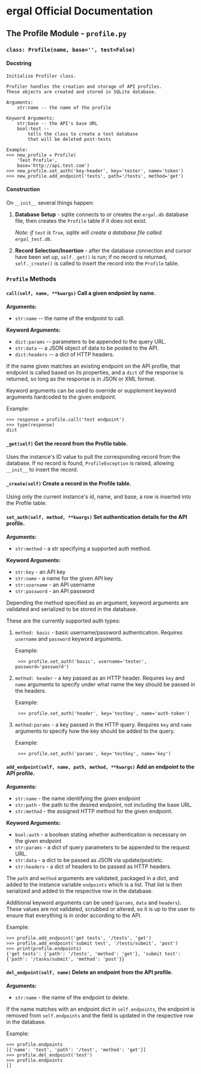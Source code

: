 # ergal Official Documentation
## The Profile Module - `profile.py`

### __`class: Profile(name, base='', test=False)`__
#### Docstring
    Initialize Profiler class.

    Profiler handles the creation and storage of API profiles.
    These objects are created and stored in SQLite database.

    Arguments:
        str:name -- the name of the profile

    Keyword Arguments:
        str:base -- the API's base URL
        bool:test -- 
            tells the class to create a test database
            that will be deleted post-tests
    
    Example:
    >>> new_profile = Profile(
        'Test Profile',
        base='http://api.test.com')
    >>> new_profile.set_auth('key-header', key='tester', name='token')
    >>> new_profile.add_endpoint('tests', path='/tests', method='get')


#### Construction
On `__init__` several things happen:

1. **Database Setup** - sqlite connects to or creates the `ergal.db` database file, then creates the `Profile` table if it does not exist.

    *Note: if `test` is `True`, sqlite will create a database file called `ergal_test.db`*.

2. **Record Selection/Insertion** - after the database connection and cursor have been set up, `self._get()` is run; if no record is returned, `self._create()` is called to insert the record into the `Profile` table.


### __`Profile` Methods__
#### __`call(self, name, **kwargs)`__ Call a given endpoint by name.

**Arguments:**

- `str:name` -- the name of the endpoint to call.

**Keyword  Arguments:**

- `dict:params` -- parameters to be appended to the query URL.
- `str:data` -- a JSON object of data to be posted to the API.
- `dict:headers` -- a dict of HTTP headers.

If the name given matches an existing endpoint on the API profile, that endpoint is called based on its properties, and a `dict` of the response is returned, so long as the response is in JSON or XML format.

Keyword arguments can be used to override or supplement keyword arguments hardcoded to the given endpoint.

Example:

    >>> response = profile.call('test endpoint')
    >>> type(response)
    dict

#### __`_get(self)`__ Get the record from the Profile table.

Uses the instance's ID value to pull the corresponding record from the database. If no record is found, `ProfileException` is raised, allowing `__init__` to insert the record.

#### __`_create(self)`__ Create a record in the Profile table.

Using only the current instance's id, name, and base, a row is inserted into the Profile table.

#### __`set_auth(self, method, **kwargs)`__ Set authentication details for the API profile.
**Arguments:**

- `str:method` - a str specifying a supported auth method.

**Keyword Arguments:**

- `str:key` - an API key
- `str:name` - a name for the given API key
- `str:username` - an API username
- `str:password` - an API password

Depending the method specified as an argument, keyword arguments are validated and serialized to be stored in the database.

These are the currently supported auth types:

1. `method: basic` - basic username/password authentication. Requires `username` and `password` keyword arguments.
    
    Example:

        >>> profile.set_auth('basic', username='tester', password='password')

2. `method: header` - a key passed as an HTTP header. Requires `key` and `name` arguments to specify under what name the key should be passed in the headers.

    Example:

        >>> profile.set_auth('header', key='testkey', name='auth-token')

3. `method:params` - a key passed in the HTTP query. Requires `key` and `name` arguments to specify how the key should be added to the query.

    Example:

        >>> profile.set_auth('params', key='testkey', name='key')

#### __`add_endpoint(self, name, path, method, **kwargs)`__ Add an endpoint to the API profile.
**Arguments:**

- `str:name` - the name identifying the given endpoint
- `str:path` - the path to the desired endpoint, not including the base URL.
- `str:method` - the assigned HTTP method for the given endpoint.

**Keyword Arguments:**

- `bool:auth` - a boolean stating whether authentication is necessary on the given endpoint
- `str:params` - a dict of query parameters to be appended to the request URL.
- `str:data` - a dict to be passed as JSON via update/post/etc.
- `str:headers` - a dict of headers to be passed as HTTP headers.

The `path` and `method` arguments are validated, packaged in a dict, and added to the instance variable `endpoints` which is a list. That list is then serialized and added to the respective row in the database.

Additional keyword arguments can be used (`params`, `data` and `headers`). These values are not validated, scrubbed or altered, so it is up to the user to ensure that everything is in order according to the API.

Example:

    >>> profile.add_endpoint('get tests', '/tests', 'get')
    >>> profile.add_endpoint('submit test', '/tests/submit', 'post')
    >>> print(profile.endpoints)
    {'get tests': {'path': '/tests', 'method': 'get'}, 'submit test': {'path': '/tasks/submit', 'method': 'post'}}

#### __`del_endpoint(self, name)`__ Delete an endpoint from the API profile.
**Arguments:**

- `str:name` - the name of the endpoint to delete.

If the name matches with an endpoint dict in `self.endpoints`, the endpoint is removed from `self.endpoints` and the field is updated in the respective row in the database.

Example:

    >>> profile.endpoints
    [{'name': 'test', 'path': '/test', 'method': 'get'}]
    >>> profile.del_endpoint('test')
    >>> profile.endpoints
    []

